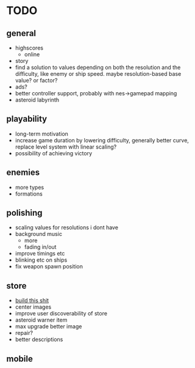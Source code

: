 # TODO
## general
* highscores
    * online
* story
* find a solution to values depending on both the resolution and the difficulty, like enemy or ship speed. maybe resolution-based base value? or factor?
* ads?
* better controller support, probably with nes->gamepad mapping
* asteroid labyrinth

## playability
* long-term motivation
* increase game duration by lowering difficulty, generally better curve, replace level system with linear scaling?
* possibility of achieving victory

## enemies
* more types
* formations

## polishing
* scaling values for resolutions i dont have
* background music
    * more
    * fading in/out
* improve timings etc
* blinking etc on ships
* fix weapon spawn position

## store
* [build this shit](https://www.google.de/imgres?imgurl=https%3A%2F%2Fi.stack.imgur.com%2FeUSYe.png&imgrefurl=http%3A%2F%2Fgaming.stackexchange.com%2Fquestions%2F269628%2Fin-sky-force-reloaded-what-are-the-maximum-upgrade-levels-of-your-ship-hardwar&docid=3j_fk_N0L53cRM&tbnid=acTdOXoMZbaqRM%3A&vet=10ahUKEwiouo2R-5LTAhVCWxQKHaKUDm4QMwgbKAEwAQ..i&w=1080&h=1920&bih=1781&biw=1080&q=maximum%20upgrade&ved=0ahUKEwiouo2R-5LTAhVCWxQKHaKUDm4QMwgbKAEwAQ&iact=mrc&uact=8)
* center images
* improve user discoverability of store
* asteroid warner item
* max upgrade better image
* repair?
* better descriptions
    
## mobile
